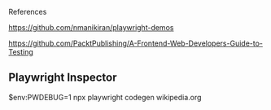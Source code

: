 References

https://github.com/nmanikiran/playwright-demos

https://github.com/PacktPublishing/A-Frontend-Web-Developers-Guide-to-Testing

## Playwright Inspector
$env:PWDEBUG=1
npx playwright codegen wikipedia.org